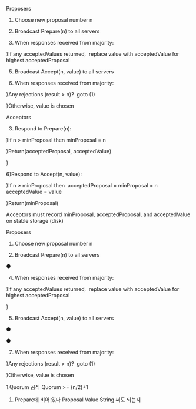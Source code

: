Proposers

1) Choose new proposal number n

2) Broadcast Prepare(n) to all servers

4) When responses received from majority:

}If any acceptedValues returned,  replace value with acceptedValue for highest acceptedProposal


5) Broadcast Accept(n, value) to all servers

7) When responses received from majority:

}Any rejections (result > n)?  goto (1)

}Otherwise, value is chosen


Acceptors

3) Respond to Prepare(n):

}If n > minProposal then minProposal = n

}Return(acceptedProposal, acceptedValue)

}

6)Respond to Accept(n, value):

}If n ≥ minProposal then  acceptedProposal = minProposal = n  acceptedValue = value

}Return(minProposal)

Acceptors must record minProposal, acceptedProposal, and acceptedValue on stable storage (disk)



Proposers

1) Choose new proposal number n

2) Broadcast Prepare(n) to all servers

●

4) When responses received from majority:

}If any acceptedValues returned,  replace value with acceptedValue for highest acceptedProposal

}

5) Broadcast Accept(n, value) to all servers

●

●

7) When responses received from majority:

}Any rejections (result > n)?  goto (1)

}Otherwise, value is chosen

1.Quorum 공식
	Quorum >= (n/2)+1
1. Prepare에 비어 있다
Proposal Value String 써도 되는지

